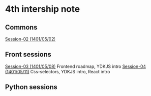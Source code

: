 # 4th intership note
## Commons
[Session-02 (1401/05/02)](commons/session-02-010502/)

## Front sessions
[Session-03 (1401/05/08)](front/session-03/) Frontend roadmap, YDKJS intro
[Session-04 (1401/05/11)](front/session-04/) Css-selectors, YDKJS intro, React intro

## Python sessions
